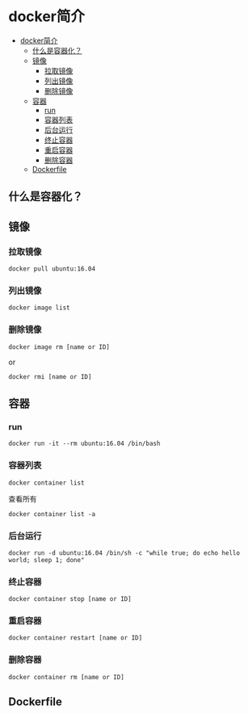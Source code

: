 # docker简介

- [docker简介](#docker简介)
  - [什么是容器化？](#什么是容器化)
  - [镜像](#镜像)
    - [拉取镜像](#拉取镜像)
    - [列出镜像](#列出镜像)
    - [删除镜像](#删除镜像)
  - [容器](#容器)
    - [run](#run)
    - [容器列表](#容器列表)
    - [后台运行](#后台运行)
    - [终止容器](#终止容器)
    - [重启容器](#重启容器)
    - [删除容器](#删除容器)
  - [Dockerfile](#dockerfile)

## 什么是容器化？

## 镜像

### 拉取镜像

```
docker pull ubuntu:16.04
```

### 列出镜像

```
docker image list
```

### 删除镜像

```
docker image rm [name or ID]
```

or 

```
docker rmi [name or ID]
```

## 容器

### run

```
docker run -it --rm ubuntu:16.04 /bin/bash
```

### 容器列表

```
docker container list
```

查看所有

```
docker container list -a
```

### 后台运行

```
docker run -d ubuntu:16.04 /bin/sh -c "while true; do echo hello world; sleep 1; done"
```

### 终止容器

```
docker container stop [name or ID]
```

### 重启容器

```
docker container restart [name or ID]
```

### 删除容器

```
docker container rm [name or ID]
```

## Dockerfile